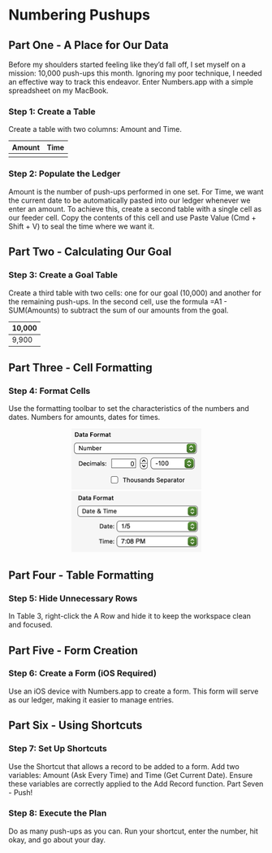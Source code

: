 # Numbering Pushups

## Part One - A Place for Our Data

Before my shoulders started feeling like they’d fall off, I set myself on a mission: 10,000 push-ups this month. Ignoring my poor technique, I needed an effective way to track this endeavor. Enter Numbers.app with a simple spreadsheet on my MacBook.

### Step 1: Create a Table

Create a table with two columns: Amount and Time.

| Amount | Time       |
|--------|------------|
|        |            |


### Step 2: Populate the Ledger

Amount is the number of push-ups performed in one set.
For Time, we want the current date to be automatically pasted into our ledger whenever we enter an amount. To achieve this, create a second table with a single cell as our feeder cell. Copy the contents of this cell and use Paste Value (Cmd + Shift + V) to seal the time where we want it.

## Part Two - Calculating Our Goal

### Step 3: Create a Goal Table

Create a third table with two cells: one for our goal (10,000) and another for the remaining push-ups.
In the second cell, use the formula =A1 - SUM(Amounts) to subtract the sum of our amounts from the goal.

|   10,000   |
|------------|
|    9,900   |

## Part Three - Cell Formatting

### Step 4: Format Cells

Use the formatting toolbar to set the characteristics of the numbers and dates. Numbers for amounts, dates for times.

<p align="center">
    <img src="looks/numbering_pushups/numberformatting.png" alt="Ignite logo" width="256" height="120" />
    <img src="looks/numbering_pushups/date&timeformatting.png" alt="Ignite logo" width="256" height="120" />
</p>

## Part Four - Table Formatting

### Step 5: Hide Unnecessary Rows

In Table 3, right-click the A Row and hide it to keep the workspace clean and focused.

## Part Five - Form Creation

### Step 6: Create a Form (iOS Required)

Use an iOS device with Numbers.app to create a form. This form will serve as our ledger, making it easier to manage entries.

## Part Six - Using Shortcuts

### Step 7: Set Up Shortcuts

Use the Shortcut that allows a record to be added to a form. Add two variables: Amount (Ask Every Time) and Time (Get Current Date). Ensure these variables are correctly applied to the Add Record function.
Part Seven - Push!

### Step 8: Execute the Plan

Do as many push-ups as you can. Run your shortcut, enter the number, hit okay, and go about your day.
